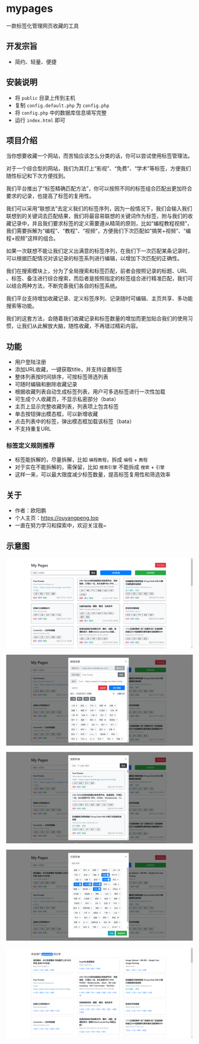 # mypages

一款标签化管理网页收藏的工具

## 开发宗旨

- 简约、轻量、便捷

## 安装说明

- 将 `public` 目录上传到主机
- 复制 `config.default.php` 为 `config.php`
- 将 `config.php` 中的数据库信息填写完整
- 运行 `index.html` 即可

## 项目介绍

当你想要收藏一个网站，而苦恼应该怎么分类的话，你可以尝试使用标签管理法。

对于一个综合型的网站，我们为其打上“影视”、“免费”、“学术”等标签，方便我们随性标记和下次方便找到。

我们平台推出了“标签精确匹配方法”，你可以按照不同的标签组合匹配出更加符合要求的记录，也提高了标签的复用性。

我们可以采用“联想法”去定义我们的标签序列，因为一般情况下，我们会输入我们联想到的关键词去匹配结果，我们将最容易联想的关键词作为标签，附与我们的收藏记录中，并且我们要求标签的定义需要遵从精简的原则，比如“编程教程视频”，我们需要拆解为“编程”、“教程”、“视频”，方便我们下次匹配如“搞笑+视频”、“编程+视频”这样的组合。

如果一次联想不能让我们定义出满意的标签序列，在我们下一次匹配某条记录时，可以根据匹配情况对该记录的标签系列进行编辑，以增加下次匹配的正确性。

我们在搜索模块上，分为了全局搜索和标签匹配，前者会按照记录的标题、URL 、标签、备注进行综合搜索，而后者是按照指定的标签组合进行精准匹配，我们可以结合两种方法，不断完善我们各自的标签系统。

我们平台支持增加收藏记录、定义标签序列、记录随时可编辑、主页共享、多功能搜索等功能。

我们的这套方法，会随着我们收藏记录和标签数量的增加而更加贴合我们的使用习惯，让我们从此解放大脑，随性收藏，不再错过精彩内容。

## 功能

- 用户登陆注册
- 添加URL收藏，一键获取title，并支持设置标签
- 整体列表按时间排序，可按标签筛选列表
- 可随时编辑和删除收藏记录
- 根据收藏列表自动生成标签列表，用户可多选标签进行一次性加载
- 可生成个人收藏页，不显示私密部分（bata）
- 主页上显示完整收藏列表，列表项上包含标签
- 单击按钮弹出模态框，可以新增收藏
- 点击列表中的标签，弹出模态框加载该标签（bata）
- 不支持重复URL

### 标签定义规则推荐

- 标签能拆解的，尽量拆解，比如 `编程教程`，拆成 `编程` + `教程`
- 对于实在不能拆解的，需保留，比如 `搜索引擎` 不能拆成 `搜索` + `引擎`
- 这样一来，可以最大限度减少标签数量，提高标签复用性和筛选效率

## 关于

- 作者：欧阳鹏
- 个人主页：https://ouyangpeng.top
- 一直在努力学习和探索中，欢迎关注我~

## 示意图

![电脑网页端 - 首页](img/uTools_1656678414889.png)

![电脑网页端 - 编辑收藏](img/uTools_1656678450484.png)

![电脑网页端 - 搜索列表](img/uTools_1656678465902.png)

![电脑网页端 - 标签列表](img/uTools_1656678546233.png)

![电脑网页端 - 分享页面](img/uTools_1656678565171.png)
